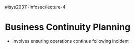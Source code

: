 #isys20311-infosec/lecture-4 
# Business Continuity Planning

- Involves ensuring operations continue following incident